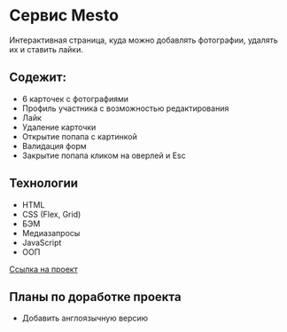 # Сервис Mesto

Интерактивная страница, куда можно добавлять фотографии, удалять их и ставить лайки.

## Содежит:
* 6 карточек с фотографиями
* Профиль участника с возможностью редактирования
* Лайк
* Удаление карточки
* Открытие попапа с картинкой
* Валидация форм
* Закрытие попапа кликом на оверлей и Esc

## Технологии

* HTML
* CSS (Flex, Grid)
* БЭМ
* Медиазапросы
* JavaScript
* ООП

[Ссылка на проект](https://olga-arsoba.github.io/mesto/index.html)

## Планы по доработке проекта

* Добавить англоязычную версию